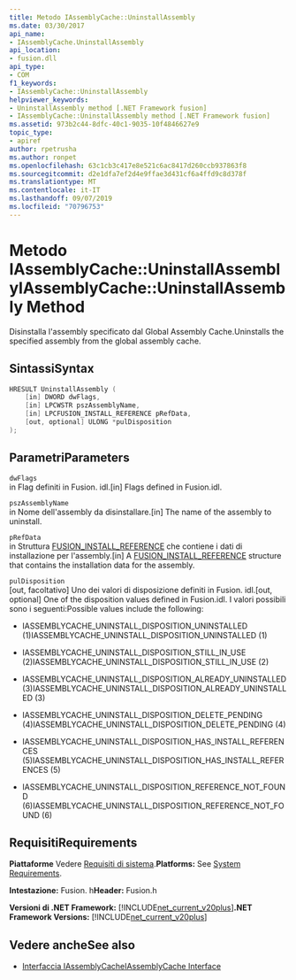 ```yaml
---
title: Metodo IAssemblyCache::UninstallAssembly
ms.date: 03/30/2017
api_name:
- IAssemblyCache.UninstallAssembly
api_location:
- fusion.dll
api_type:
- COM
f1_keywords:
- IAssemblyCache::UninstallAssembly
helpviewer_keywords:
- UninstallAssembly method [.NET Framework fusion]
- IAssemblyCache::UninstallAssembly method [.NET Framework fusion]
ms.assetid: 973b2c44-8dfc-40c1-9035-10f4846627e9
topic_type:
- apiref
author: rpetrusha
ms.author: ronpet
ms.openlocfilehash: 63c1cb3c417e8e521c6ac8417d260ccb937863f8
ms.sourcegitcommit: d2e1dfa7ef2d4e9ffae3d431cf6a4ffd9c8d378f
ms.translationtype: MT
ms.contentlocale: it-IT
ms.lasthandoff: 09/07/2019
ms.locfileid: "70796753"
---
```

# <a name="iassemblycacheuninstallassembly-method"></a><span data-ttu-id="87ee2-102">Metodo IAssemblyCache::UninstallAssembly</span><span class="sxs-lookup"><span data-stu-id="87ee2-102">IAssemblyCache::UninstallAssembly Method</span></span>
<span data-ttu-id="87ee2-103">Disinstalla l'assembly specificato dal Global Assembly Cache.</span><span class="sxs-lookup"><span data-stu-id="87ee2-103">Uninstalls the specified assembly from the global assembly cache.</span></span>  
  
## <a name="syntax"></a><span data-ttu-id="87ee2-104">Sintassi</span><span class="sxs-lookup"><span data-stu-id="87ee2-104">Syntax</span></span>  
  
```cpp  
HRESULT UninstallAssembly (  
    [in] DWORD dwFlags,  
    [in] LPCWSTR pszAssemblyName,  
    [in] LPCFUSION_INSTALL_REFERENCE pRefData,  
    [out, optional] ULONG *pulDisposition  
);  
```  
  
## <a name="parameters"></a><span data-ttu-id="87ee2-105">Parametri</span><span class="sxs-lookup"><span data-stu-id="87ee2-105">Parameters</span></span>  
 `dwFlags`  
 <span data-ttu-id="87ee2-106">in Flag definiti in Fusion. idl.</span><span class="sxs-lookup"><span data-stu-id="87ee2-106">[in] Flags defined in Fusion.idl.</span></span>  
  
 `pszAssemblyName`  
 <span data-ttu-id="87ee2-107">in Nome dell'assembly da disinstallare.</span><span class="sxs-lookup"><span data-stu-id="87ee2-107">[in] The name of the assembly to uninstall.</span></span>  
  
 `pRefData`  
 <span data-ttu-id="87ee2-108">in Struttura [FUSION_INSTALL_REFERENCE](fusion-install-reference-structure.md) che contiene i dati di installazione per l'assembly.</span><span class="sxs-lookup"><span data-stu-id="87ee2-108">[in] A [FUSION_INSTALL_REFERENCE](fusion-install-reference-structure.md) structure that contains the installation data for the assembly.</span></span>  
  
 `pulDisposition`  
 <span data-ttu-id="87ee2-109">[out, facoltativo] Uno dei valori di disposizione definiti in Fusion. idl.</span><span class="sxs-lookup"><span data-stu-id="87ee2-109">[out, optional] One of the disposition values defined in Fusion.idl.</span></span> <span data-ttu-id="87ee2-110">I valori possibili sono i seguenti:</span><span class="sxs-lookup"><span data-stu-id="87ee2-110">Possible values include the following:</span></span>  
  
- <span data-ttu-id="87ee2-111">IASSEMBLYCACHE_UNINSTALL_DISPOSITION_UNINSTALLED (1)</span><span class="sxs-lookup"><span data-stu-id="87ee2-111">IASSEMBLYCACHE_UNINSTALL_DISPOSITION_UNINSTALLED (1)</span></span>  
  
- <span data-ttu-id="87ee2-112">IASSEMBLYCACHE_UNINSTALL_DISPOSITION_STILL_IN_USE (2)</span><span class="sxs-lookup"><span data-stu-id="87ee2-112">IASSEMBLYCACHE_UNINSTALL_DISPOSITION_STILL_IN_USE (2)</span></span>  
  
- <span data-ttu-id="87ee2-113">IASSEMBLYCACHE_UNINSTALL_DISPOSITION_ALREADY_UNINSTALLED (3)</span><span class="sxs-lookup"><span data-stu-id="87ee2-113">IASSEMBLYCACHE_UNINSTALL_DISPOSITION_ALREADY_UNINSTALLED (3)</span></span>  
  
- <span data-ttu-id="87ee2-114">IASSEMBLYCACHE_UNINSTALL_DISPOSITION_DELETE_PENDING (4)</span><span class="sxs-lookup"><span data-stu-id="87ee2-114">IASSEMBLYCACHE_UNINSTALL_DISPOSITION_DELETE_PENDING (4)</span></span>  
  
- <span data-ttu-id="87ee2-115">IASSEMBLYCACHE_UNINSTALL_DISPOSITION_HAS_INSTALL_REFERENCES (5)</span><span class="sxs-lookup"><span data-stu-id="87ee2-115">IASSEMBLYCACHE_UNINSTALL_DISPOSITION_HAS_INSTALL_REFERENCES (5)</span></span>  
  
- <span data-ttu-id="87ee2-116">IASSEMBLYCACHE_UNINSTALL_DISPOSITION_REFERENCE_NOT_FOUND (6)</span><span class="sxs-lookup"><span data-stu-id="87ee2-116">IASSEMBLYCACHE_UNINSTALL_DISPOSITION_REFERENCE_NOT_FOUND (6)</span></span>  
  
## <a name="requirements"></a><span data-ttu-id="87ee2-117">Requisiti</span><span class="sxs-lookup"><span data-stu-id="87ee2-117">Requirements</span></span>  
 <span data-ttu-id="87ee2-118">**Piattaforme** Vedere [Requisiti di sistema](../../get-started/system-requirements.md).</span><span class="sxs-lookup"><span data-stu-id="87ee2-118">**Platforms:** See [System Requirements](../../get-started/system-requirements.md).</span></span>  
  
 <span data-ttu-id="87ee2-119">**Intestazione:** Fusion. h</span><span class="sxs-lookup"><span data-stu-id="87ee2-119">**Header:** Fusion.h</span></span>  
  
 <span data-ttu-id="87ee2-120">**Versioni di .NET Framework:** [!INCLUDE[net_current_v20plus](../../../../includes/net-current-v20plus-md.md)]</span><span class="sxs-lookup"><span data-stu-id="87ee2-120">**.NET Framework Versions:** [!INCLUDE[net_current_v20plus](../../../../includes/net-current-v20plus-md.md)]</span></span>  
  
## <a name="see-also"></a><span data-ttu-id="87ee2-121">Vedere anche</span><span class="sxs-lookup"><span data-stu-id="87ee2-121">See also</span></span>

- [<span data-ttu-id="87ee2-122">Interfaccia IAssemblyCache</span><span class="sxs-lookup"><span data-stu-id="87ee2-122">IAssemblyCache Interface</span></span>](iassemblycache-interface.md)

